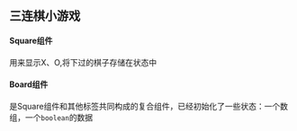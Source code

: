 ## 三连棋小游戏

#### Square组件

用来显示X、O,将下过的棋子存储在状态中

#### Board组件

是Square组件和其他标签共同构成的复合组件，已经初始化了一些状态：一个数组，一个``boolean``的数据
